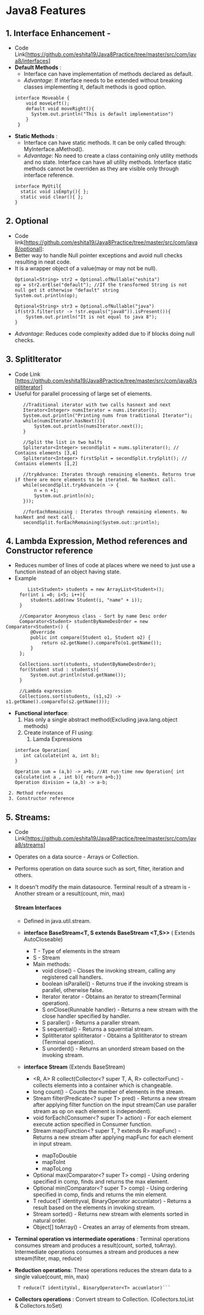 # Java8 Features

## 1. Interface Enhancement - 
   * Code Link[https://github.com/eshita19/Java8Practice/tree/master/src/com/java8/interfaces]
   * **Default Methods** :
      * Interface can have implementation of methods declared as default.
      * *Advantage*: If interface needs to be extended without breaking classes implementing it, default methods is good option.
      ```
      interface Moveable {
          void moveLeft();
          default void moveRight(){
            System.out.println("This is default implementation")
          }
       }
       ``` 
   * **Static Methods** :
     * Interface can have static methods. It can be only called through: MyInterface.aMethod().
     * *Advantage*: No need to create a class containing only utility methods and no state. Interface can have all utility methods. Interface static methods cannot be overriden as they are visible only through interface reference.
      ```
      interface MyUtil{
        static void isEmpty(){ };
        static void clear(){ };
      }
      ```
## 2. Optional
   * Code link[https://github.com/eshita19/Java8Practice/tree/master/src/com/java8/optional]:
   * Better way to handle Null pointer exceptions and avoid null checks resulting in neat code.
   * It is a wrapper object of a value(may or may not be null).
     ```
     Optional<String> str2 = Optional.ofNullable("eshita")
     op = str2.orElse("default"); //If the transformed String is not null get it otherwise "default" string
     System.out.println(op);
      
     Optional<String> str3 = Optional.ofNullable("java") 
     if(str3.filter(str -> !str.equals("java8")).isPresent()){
    	 System.out.println("It is not equal to java 8");
     }
     ```
   * *Advantage*: Reduces code complexity added due to if blocks doing null checks.

## 3. SplitIterator
   * Code Link [https://github.com/eshita19/Java8Practice/tree/master/src/com/java8/splititerator]
   * Useful for parallel processing of large set of elements.
     ```
        //Traditional iterator with two calls hasnext and next
		Iterator<Integer> numsIterator = nums.iterator();
		System.out.println("Printing nums from traditional Iterator");
		while(numsIterator.hasNext()){
			System.out.println(numsIterator.next());
		}
		
		//Split the list in two halfs
		Spliterator<Integer> secondSplit = nums.spliterator(); // Contains elements [3,4]
		Spliterator<Integer> firstSplit = secondSplit.trySplit(); // Contains elements [1,2]
		
		//tryAdvance: Iterates through remaining elements. Returns true if there are more elements to be iterated. No hasNext call.
		while(secondSplit.tryAdvance(n -> {
			n = n +1;
			System.out.println(n);
		}));
		
		//forEachRemaining : Iterates through remaining elements. No hasNext and next call.
		secondSplit.forEachRemaining(System.out::println);
       ```

## 4. Lambda Expression, Method references and Constructor reference
   * Reduces number of lines of code at places where we need to just use a function instead of an object having state.
   * Example
   ```
  	       List<Student> students = new ArrayList<Student>();
		for(int i =0; i<5; i++){
			students.add(new Student(i, "name" + i));
		}
		
		//Comparator Anonymous class - Sort by name Desc order
		Comparator<Student> studentByNameDesOrder = new Comparator<Student>() {
			@Override
			public int compare(Student o1, Student o2) {
				return o2.getName().compareTo(o1.getName());
			}
		};
		
		Collections.sort(students, studentByNameDesOrder);
		for(Student stud : students){
			System.out.println(stud.getName());
		}
		
		//Lambda expression
		Collections.sort(students, (s1,s2) -> s1.getName().compareTo(s2.getName()));
   ```
   *  **Functional interface**:
      1. Has only a single abstract method(Excluding java.lang.object methods)
      2. Create instance of FI using:
         1. Lamda Expressions
	    ```
	 	interface Operation{
		   int calculate(int a, int b);
		}
		
		Operation sum = (a,b) -> a+b; //At run-time new Operation{ int calculate(int a , int b){ return a+b;}}
		Operation division = (a,b) -> a-b;
	   ```
	 2. Method references
	 3. Constructor reference
      

## 5. Streams:
   * Code Link[https://github.com/eshita19/Java8Practice/tree/master/src/com/java8/streams]
   * Operates on a data source - Arrays or Collection.
   * Performs operation on data source such as sort, filter, iteration and others.
   * It doesn't modify the main datasource. Terminal result of a stream is - Another stream or a result(count, min, max)
      #### Stream Interfaces
      * Defined in java.util.stream.
      * **interface BaseStream<T, S extends BaseStream <T,S>>**   ( Extends AutoCloseable)
        * T - Type of elements in the stream
        * S - Stream
        * Main methods:
          * void close() - Closes the invoking stream, calling any registered call handlers.
          * boolean isParallel() - Returns true if the invoking stream is parallel, otherwise false.
          * Iterator<T> iterator - Obtains an iterator to stream(Terminal operation).
          * S onClose(Runnable handler) - Returns a new stream with the close handler specified by handler.
          * S paraller() - Returns a paraller stream.
          * S sequential() - Returns a squerntial stream.
          * SplitIterator<T> splitIterator - Obtains a SplitIterator to stream (Terminal operation).
          * S unorderd() - Returns an unorderd stream based on the invoking stream.
  
     * **interface Stream<T>** (Extends BaseStream)
       * <R, A> R collect(Collector<? super T, A, R> collectorFunc) - collects elements into a container which is changeable.
       * long count() - Counts the number of elements in the stream.
       * Stream<T> filter(Predicate<? super T> pred) - Returns a  new stream after applying filter function on the input stream(Can use paraller stream as op on each element is independent).
       * void forEach(Consumer<? super T> action) - For each element execute action specified in Consumer function.
       * <R> Stream<R> map(Function<? super T, ? extends R> mapFunc) - Returns a new stream after applying mapFunc for each element in input stream.
         * mapToDouble 
         * mapToInt
         * mapToLong
       * Optional<T> max(Comparator<? super T> comp) - Using ordering specified in comp, finds and returns the max element.
       * Optional<T> min(Comparator<? super T> comp) - Using ordering specified in comp, finds and returns the min element.
       * T reduce(T identityval, BinaryOperator<T> accumlator) - Returns a result based on the elements in invoking stream.
       * Stream<T> sorted() - Returns new stream with elements sorted in natural order.
       * Object[] toArray() - Creates an array of elements from stream.

   * **Terminal operation vs intermediate operations** : Terminal operations consumes stream and produces a result(count, sorted, toArray). Intermediate operations consumes a stream and produces a new stream(filter, map, reduce)
   * **Reduction operations**: These operations reduces the stream data to a single value(count, min, max) 
     ``` Optional<T> reduce(BinaryOperator<T> accumlator)
      T reduce(T identityVal, BinaryOperator<T> accumlator)```
   * **Collectors operations** : Convert stream to Collection. (Collectors.toList & Collectors.toSet)
  
  
          
     
   
